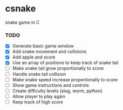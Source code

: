 # csnake
snake game in C

### TODO

- [x] Generate basic game window 
- [x] Add snake movement and collisions
- [x] Add apple and score
- [x] Use an array of positions to keep track of snake tail
- [ ] Make snake tail grow proportionally to score
- [ ] Handle snake tail collision
- [ ] Make snake speed increase proportionally to score
- [ ] Show game instructions and controls
- [ ] Create difficulty levels (slug, worm, python)
- [ ] Allow player to play again
- [ ] Keep track of high score
